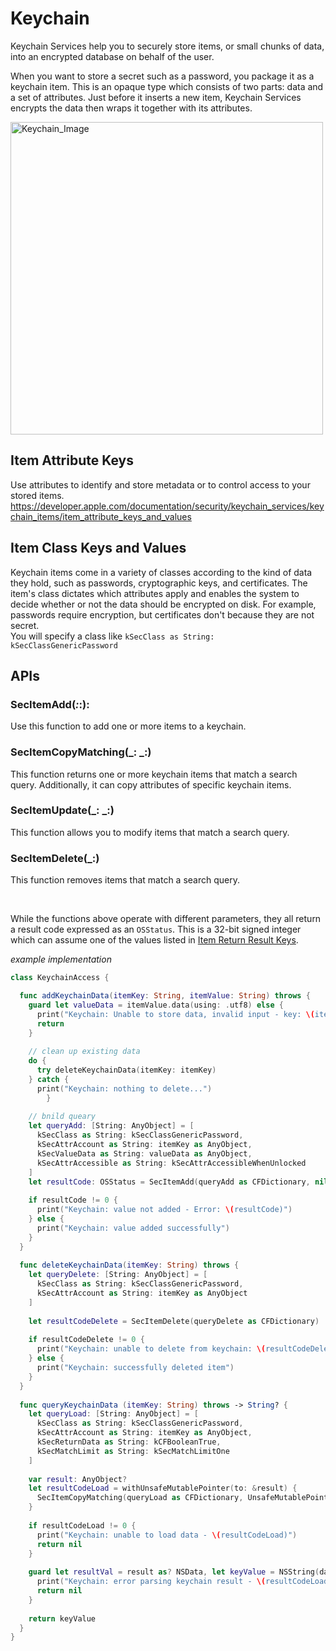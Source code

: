 # Keychain

Keychain Services help you to securely store items, or small chunks of data, into an encrypted database on behalf of the user.  

When you want to store a secret such as a password, you package it as a keychain item. This is an opaque type which consists of two parts: data and a set of attributes. Just before it inserts a new item, Keychain Services encrypts the data then wraps it together with its attributes.  

<img width="500" alt="Keychain_Image" src="https://user-images.githubusercontent.com/98417271/217373757-1ac14685-b351-4578-8f30-a8d4e4619037.png">

<br>

## Item Attribute Keys
Use attributes to identify and store metadata or to control access to your stored items. 
https://developer.apple.com/documentation/security/keychain_services/keychain_items/item_attribute_keys_and_values

## Item Class Keys and Values
Keychain items come in a variety of classes according to the kind of data they hold, such as passwords, cryptographic keys, and certificates. The item's class dictates which attributes apply and enables the system to decide whether or not the data should be encrypted on disk. For example, passwords require encryption, but certificates don't because they are not secret.  
You will specify a class like `kSecClass as String: kSecClassGenericPassword`


## APIs

### SecItemAdd(_:_:): 
Use this function to add one or more items to a keychain.
### SecItemCopyMatching(_: _:)
This function returns one or more keychain items that match a search query. Additionally, it can copy attributes of specific keychain items.
### SecItemUpdate(_: _:)
This function allows you to modify items that match a search query.
### SecItemDelete(_:)
This function removes items that match a search query.

<br>

While the functions above operate with different parameters, they all return a result code expressed as an `OSStatus`. This is a 32-bit signed integer which can assume one of the values listed in [Item Return Result Keys](https://developer.apple.com/documentation/security/1542001-security_framework_result_codes).

*example implementation*
```swift
class KeychainAccess {

  func addKeychainData(itemKey: String, itemValue: String) throws {
    guard let valueData = itemValue.data(using: .utf8) else {
      print("Keychain: Unable to store data, invalid input - key: \(itemKey), value: \(itemValue)")
      return
    }
    
    // clean up existing data
    do {
      try deleteKeychainData(itemKey: itemKey)
    } catch {
      print("Keychain: nothing to delete...")
		}
    
    // bnild queary
    let queryAdd: [String: AnyObject] = [
      kSecClass as String: kSecClassGenericPassword,
      kSecAttrAccount as String: itemKey as AnyObject,
      kSecValueData as String: valueData as AnyObject,
      kSecAttrAccessible as String: kSecAttrAccessibleWhenUnlocked
    ]
    let resultCode: OSStatus = SecItemAdd(queryAdd as CFDictionary, nil)
		
    if resultCode != 0 {
      print("Keychain: value not added - Error: \(resultCode)")
    } else {
      print("Keychain: value added successfully")
    }
  }
  
  func deleteKeychainData(itemKey: String) throws {
    let queryDelete: [String: AnyObject] = [
      kSecClass as String: kSecClassGenericPassword,
      kSecAttrAccount as String: itemKey as AnyObject
    ]
    
    let resultCodeDelete = SecItemDelete(queryDelete as CFDictionary)
		
    if resultCodeDelete != 0 {
      print("Keychain: unable to delete from keychain: \(resultCodeDelete)")
    } else {
      print("Keychain: successfully deleted item")
    }
  }
	
  func queryKeychainData (itemKey: String) throws -> String? {
    let queryLoad: [String: AnyObject] = [
      kSecClass as String: kSecClassGenericPassword,
      kSecAttrAccount as String: itemKey as AnyObject,
      kSecReturnData as String: kCFBooleanTrue,
      kSecMatchLimit as String: kSecMatchLimitOne
    ]
    
    var result: AnyObject?
    let resultCodeLoad = withUnsafeMutablePointer(to: &result) {
      SecItemCopyMatching(queryLoad as CFDictionary, UnsafeMutablePointer($0))
    }
		
    if resultCodeLoad != 0 {
      print("Keychain: unable to load data - \(resultCodeLoad)")
      return nil
    }
    
    guard let resultVal = result as? NSData, let keyValue = NSString(data: resultVal as Data, encoding: String.Encoding.utf8.rawValue) as String? else {
      print("Keychain: error parsing keychain result - \(resultCodeLoad)")
      return nil
    }
    
    return keyValue
  }
}

```
